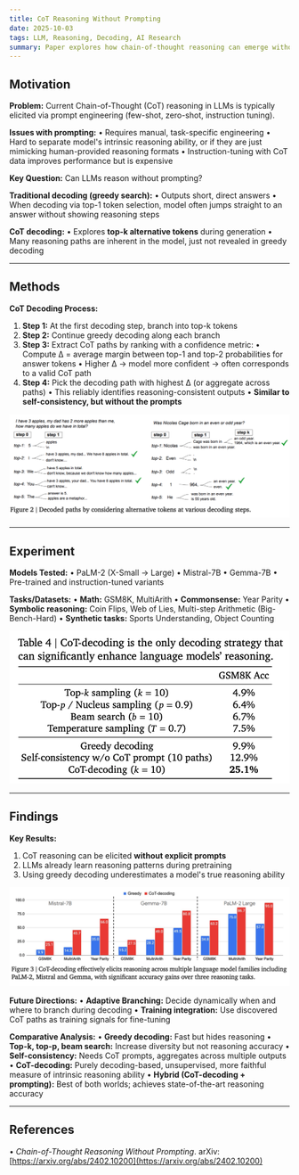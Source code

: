 ```yaml
---
title: CoT Reasoning Without Prompting
date: 2025-10-03
tags: LLM, Reasoning, Decoding, AI Research
summary: Paper explores how chain-of-thought reasoning can emerge without explicit prompting, by modifying decoding strategies instead of altering the training or input prompts.
---
```


## Motivation

**Problem:** Current Chain-of-Thought (CoT) reasoning in LLMs is typically elicited via prompt engineering (few-shot, zero-shot, instruction tuning).

**Issues with prompting:**
• Requires manual, task-specific engineering
• Hard to separate model's intrinsic reasoning ability, or if they are just mimicking human-provided reasoning formats
• Instruction-tuning with CoT data improves performance but is expensive

**Key Question:** Can LLMs reason without prompting?

**Traditional decoding (greedy search):**
• Outputs short, direct answers
• When decoding via top-1 token selection, model often jumps straight to an answer without showing reasoning steps

**CoT decoding:**
• Explores **top-k alternative tokens** during generation
• Many reasoning paths are inherent in the model, just not revealed in greedy decoding

---

## Methods

**CoT Decoding Process:**

1. **Step 1:** At the first decoding step, branch into top-k tokens
2. **Step 2:** Continue greedy decoding along each branch
3. **Step 3:** Extract CoT paths by ranking with a confidence metric:
   • Compute Δ = average margin between top-1 and top-2 probabilities for answer tokens
   • Higher Δ → model more confident → often corresponds to a valid CoT path
4. **Step 4:** Pick the decoding path with highest Δ (or aggregate across paths)
   • This reliably identifies reasoning-consistent outputs
   • **Similar to self-consistency, but without the prompts**

![CoT Decoding Process](../images/cot-decoding-diagram.png)

---

## Experiment

**Models Tested:**
• PaLM-2 (X-Small → Large)
• Mistral-7B
• Gemma-7B
• Pre-trained and instruction-tuned variants

**Tasks/Datasets:**
• **Math:** GSM8K, MultiArith
• **Commonsense:** Year Parity
• **Symbolic reasoning:** Coin Flips, Web of Lies, Multi-step Arithmetic (Big-Bench-Hard)
• **Synthetic tasks:** Sports Understanding, Object Counting

![CoT Result](../images/cot-greedy.png)

---

## Findings

**Key Results:**
1. CoT reasoning can be elicited **without explicit prompts**
2. LLMs already learn reasoning patterns during pretraining
3. Using greedy decoding underestimates a model's true reasoning ability

![CoT Result2](../images/cot-result.png)

**Future Directions:**
• **Adaptive Branching:** Decide dynamically when and where to branch during decoding
• **Training integration:** Use discovered CoT paths as training signals for fine-tuning

**Comparative Analysis:**
• **Greedy decoding:** Fast but hides reasoning
• **Top-k, top-p, beam search:** Increase diversity but not reasoning accuracy
• **Self-consistency:** Needs CoT prompts, aggregates across multiple outputs
• **CoT-decoding:** Purely decoding-based, unsupervised, more faithful measure of intrinsic reasoning ability
• **Hybrid (CoT-decoding + prompting):** Best of both worlds; achieves state-of-the-art reasoning accuracy

---

## References
• *Chain-of-Thought Reasoning Without Prompting*. arXiv: [https://arxiv.org/abs/2402.10200](https://arxiv.org/abs/2402.10200)

